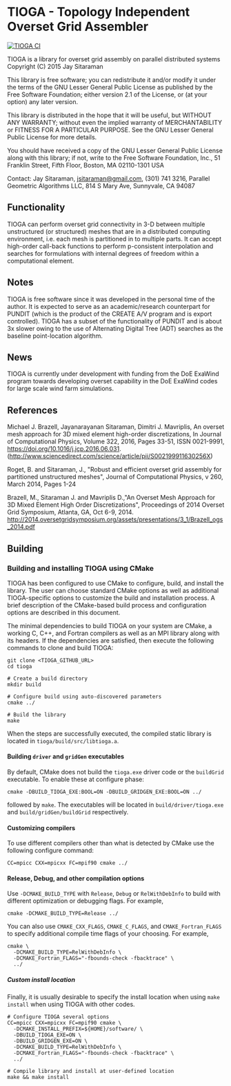 # TIOGA - Topology Independent Overset Grid Assembler

[![TIOGA CI](https://github.com/Exawind/tioga/actions/workflows/ci.yml/badge.svg)](https://github.com/Exawind/tioga/actions/workflows/ci.yml)

TIOGA is a library for overset grid assembly on parallel distributed systems
Copyright (C) 2015 Jay Sitaraman

This library is free software; you can redistribute it and/or
modify it under the terms of the GNU Lesser General Public
License as published by the Free Software Foundation; either
version 2.1 of the License, or (at your option) any later version.

This library is distributed in the hope that it will be useful,
but WITHOUT ANY WARRANTY; without even the implied warranty of
MERCHANTABILITY or FITNESS FOR A PARTICULAR PURPOSE.  See the GNU
Lesser General Public License for more details.

You should have received a copy of the GNU Lesser General Public
License along with this library; if not, write to the Free Software
Foundation, Inc., 51 Franklin Street, Fifth Floor, Boston, MA  02110-1301  USA

Contact: Jay Sitaraman, jsitaraman@gmail.com, (301) 741 3216, Parallel Geometric Algorithms LLC, 814 S Mary Ave, Sunnyvale, CA 94087

## Functionality

TIOGA can perform overset grid connectivity in 3-D between
multiple unstructured (or structured) meshes that are in a distributed
computing environment, i.e. each mesh is partitioned in to multiple
parts. It can accept high-order call-back functions to perform p-consistent
interpolation and searches for formulations with internal degrees of freedom
within a computational element.

## Notes

TIOGA is free software since it was developed in the personal
time of the author. It is expected to serve as an academic/research
counterpart for PUNDIT (which is the product of the CREATE A/V program
and is export controlled). TIOGA has a subset of the functionality of
PUNDIT and is about 3x slower owing to the use of Alternating Digital Tree (ADT)
searches as the baseline point-location algorithm.

## News

TIOGA is currently under development with funding from the DoE ExaWind program
towards developing overset capability in the DoE ExaWind codes for large scale
wind farm simulations.

## References

Michael J. Brazell, Jayanarayanan Sitaraman, Dimitri J. Mavriplis, An overset mesh approach for 3D mixed element
high-order discretizations, In Journal of Computational Physics, Volume 322, 2016,
Pages 33-51, ISSN 0021-9991, https://doi.org/10.1016/j.jcp.2016.06.031.
(http://www.sciencedirect.com/science/article/pii/S002199911630256X)


Roget, B. and Sitaraman, J., "Robust and efficient overset grid assembly for partitioned unstructured meshes",
Journal of Computational Physics, v 260, March 2014, Pages 1-24

Brazell, M., Sitaraman J. and Mavriplis D.,"An Overset Mesh Approach for 3D Mixed
Element High Order Discretizations", Proceedings of 2014 Overset Grid Symposium,
Atlanta, GA, Oct 6-9, 2014.
http://2014.oversetgridsymposium.org/assets/presentations/3_1/Brazell_ogs_2014.pdf

## Building

### Building and installing TIOGA using CMake

TIOGA has been configured to use CMake to configure, build, and install the
library. The user can choose standard CMake options as well as additional
TIOGA-specific options to customize the build and installation process. A brief
description of the CMake-based build process and configuration options are
described in this document.

The minimal dependencies to build TIOGA on your system are CMake, a working C,
C++, and Fortran compilers as well as an MPI library along with its headers. If
the dependencies are satisfied, then execute the following commands to clone and
build TIOGA:

```
git clone <TIOGA_GITHUB_URL>
cd tioga

# Create a build directory
mkdir build

# Configure build using auto-discovered parameters
cmake ../

# Build the library
make
```

When the steps are successfully executed, the compiled static library is located
in `tioga/build/src/libtioga.a`.

#### Building `driver` and `gridGen` executables

By default, CMake does not build the `tioga.exe` driver code or the `buildGrid`
executable. To enable these at configure phase:

```
cmake -DBUILD_TIOGA_EXE:BOOL=ON -DBUILD_GRIDGEN_EXE:BOOL=ON ../
```

followed by `make`. The executables will be located in `build/driver/tioga.exe`
and `build/gridGen/buildGrid` respectively.

#### Customizing compilers

To use different compilers other than what is detected by CMake use the
following configure command:

```
CC=mpicc CXX=mpicxx FC=mpif90 cmake ../
```

#### Release, Debug, and other compilation options

Use `-DCMAKE_BUILD_TYPE` with `Release`, `Debug` or `RelWithDebInfo` to build
with different optimization or debugging flags. For example,

```
cmake -DCMAKE_BUILD_TYPE=Release ../
```

You can also use `CMAKE_CXX_FLAGS`, `CMAKE_C_FLAGS`, and `CMAKE_Fortran_FLAGS`
to specify additional compile time flags of your choosing. For example,

```
cmake \
  -DCMAKE_BUILD_TYPE=RelWithDebInfo \
  -DCMAKE_Fortran_FLAGS="-fbounds-check -fbacktrace" \
  ../
```

##### Custom install location

Finally, it is usually desirable to specify the install location when using
`make install` when using TIOGA with other codes.

```
# Configure TIOGA several options
CC=mpicc CXX=mpicxx FC=mpif90 cmake \
  -DCMAKE_INSTALL_PREFIX=${HOME}/software/ \
  -DBUILD_TIOGA_EXE=ON \
  -DBUILD_GRIDGEN_EXE=ON \
  -DCMAKE_BUILD_TYPE=RelWithDebInfo \
  -DCMAKE_Fortran_FLAGS="-fbounds-check -fbacktrace" \
  ../

# Compile library and install at user-defined location
make && make install
```
